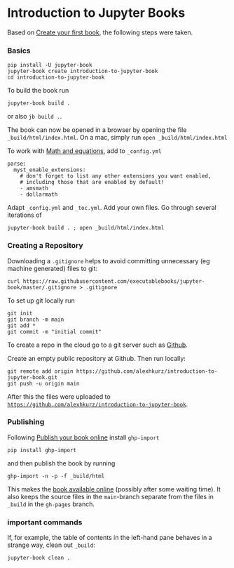 # Introduction to Jupyter Books

Based on [Create your first book](https://jupyterbook.org/en/stable/start/your-first-book.html), the following steps were taken.

### Basics

```
pip install -U jupyter-book
jupyter-book create introduction-to-jupyter-book
cd introduction-to-jupyter-book
```

To build the book run

```
jupyter-book build .
```

or also `jb build .`.

The book can now be opened in a browser by opening the file `_build/html/index.html`. On a mac, simply run `open _build/html/index.html`

To work with [Math and equations](https://jupyterbook.org/en/stable/content/math.html#math-and-equations), add to `_config.yml`

```
parse:
  myst_enable_extensions:
    # don't forget to list any other extensions you want enabled,
    # including those that are enabled by default!
    - amsmath
    - dollarmath
```

Adapt `_config.yml` and `_toc.yml`. Add your own files. Go through several iterations of 

```
jupyter-book build . ; open _build/html/index.html
```

### Creating a Repository

Downloading a `.gitignore` helps to avoid committing unnecessary (eg machine generated) files to git:

```
curl https://raw.githubusercontent.com/executablebooks/jupyter-book/master/.gitignore > .gitignore
```

To set up git locally run

```
git init
git branch -m main
git add *
git commit -m "initial commit"
```

To create a repo in the cloud go to a git server such as [Github](https://github.com/). 

Create an empty public repository at Github. Then run locally:

```
git remote add origin https://github.com/alexhkurz/introduction-to-jupyter-book.git
git push -u origin main
```

After this the files were uploaded to [`https://github.com/alexhkurz/introduction-to-jupyter-book`](https://github.com/alexhkurz/introduction-to-jupyter-book).


### Publishing

Following [Publish your book online](https://jupyterbook.org/en/stable/start/publish.html) install `ghp-import`

```
pip install ghp-import
```

and then publish the book by running

```
ghp-import -n -p -f _build/html
```

This makes the [book available online](https://alexhkurz.github.io/introduction-to-jupyter-book) (possibly after some waiting time). It also keeps the source files in the `main`-branch separate from the files in `_build` in the `gh-pages` branch.

### important commands

If, for example, the table of contents in the left-hand pane behaves in a strange way, clean out `_build`:

```
jupyter-book clean .
```
